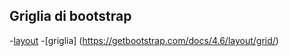 
## Griglia di bootstrap

-[layout](https://getbootstrap.com/docs/4.6/layout/overview/)
-[griglia] (https://getbootstrap.com/docs/4.6/layout/grid/)

